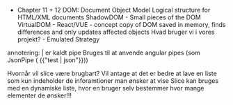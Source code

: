 - Chapter 11 + 12
DOM: Document Object Model
Logical structure for HTML/XML documents
ShadowDOM - Small pieces of the DOM
VirtualDOM - React/VUE - concept copy of DOM saved in memory, finds differences and only updates affected objects
Hvad bruger vi i vores projekt? - Emulated Strategy


annotering: | er kaldt pipe
Bruges til at anvende angular pipes (som JsonPipe ( {{"test | json"}}))

Hvornår vil slice være brugbart? Vil antage at det er bedre at lave en liste som kun indeholder de inforamtioner man ønsker at vise 
Slice kan bruges med en dynamiske liste, hvor en bruger selv bestemmer hvor mange elementer de ønsker!!!


